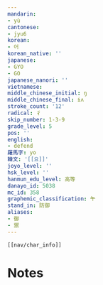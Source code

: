 ```yaml
---
mandarin:
- yù
cantonese:
- jyu6
korean:
- 어
korean_native: ''
japanese:
- GYO
- GO
japanese_nanori: ''
vietnamese:
middle_chinese_initial: ŋ
middle_chinese_final: ɨʌ
stroke_count: '12'
radical: 彳
skip_number: 1-3-9
grade_level: 5
pos: ''
english:
- defend
羅馬字: yo
韓文: '[[요]]'
joyo_level: ''
hsk_level: ''
hanmun_edu_level: 高等
danayo_id: 5038
mc_id: 358
graphemic_classification: 午
stand_in: 防御
aliases:
- 御
- 禦
---
```

```meta-bind-embed
[[nav/char_info]]
```

# Notes

